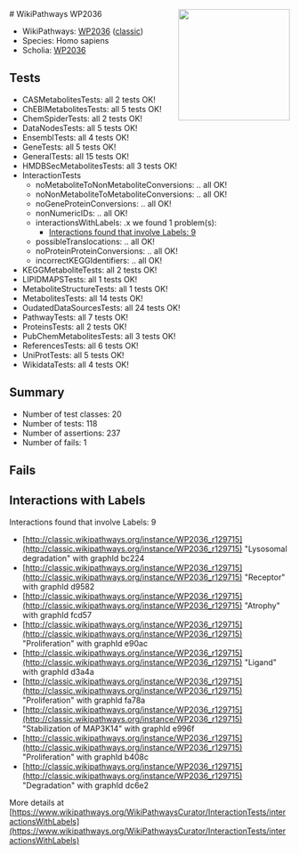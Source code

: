 <img style="float: right; width: 200px" src="https://upload.wikimedia.org/wikipedia/commons/thumb/8/83/Wplogo_with_text_500.png/640px-Wplogo_with_text_500.png" />
# WikiPathways WP2036

* WikiPathways: [WP2036](https://wikipathways.org/pathways/WP2036) ([classic](https://classic.wikipathways.org/instance/WP2036))
* Species: Homo sapiens
* Scholia: [WP2036](https://scholia.toolforge.org/wikipathways/WP2036)
## Tests
* CASMetabolitesTests: all 2 tests OK!
* ChEBIMetabolitesTests: all 5 tests OK!
* ChemSpiderTests: all 2 tests OK!
* DataNodesTests: all 5 tests OK!
* EnsemblTests: all 4 tests OK!
* GeneTests: all 5 tests OK!
* GeneralTests: all 15 tests OK!
* HMDBSecMetabolitesTests: all 3 tests OK!
* InteractionTests
    * noMetaboliteToNonMetaboliteConversions: .. all OK!
    * noNonMetaboliteToMetaboliteConversions: .. all OK!
    * noGeneProteinConversions: .. all OK!
    * nonNumericIDs: .. all OK!
    * interactionsWithLabels: .x we found 1 problem(s):
        * [Interactions found that involve Labels: 9](#630d2680)
    * possibleTranslocations: .. all OK!
    * noProteinProteinConversions: .. all OK!
    * incorrectKEGGIdentifiers: .. all OK!
* KEGGMetaboliteTests: all 2 tests OK!
* LIPIDMAPSTests: all 1 tests OK!
* MetaboliteStructureTests: all 1 tests OK!
* MetabolitesTests: all 14 tests OK!
* OudatedDataSourcesTests: all 24 tests OK!
* PathwayTests: all 7 tests OK!
* ProteinsTests: all 2 tests OK!
* PubChemMetabolitesTests: all 3 tests OK!
* ReferencesTests: all 6 tests OK!
* UniProtTests: all 5 tests OK!
* WikidataTests: all 4 tests OK!


## Summary

* Number of test classes: 20
* Number of tests: 118
* Number of assertions: 237
* Number of fails: 1

## Fails

<a name="630d2680" />

## Interactions with Labels

Interactions found that involve Labels: 9

* [http://classic.wikipathways.org/instance/WP2036_r129715](http://classic.wikipathways.org/instance/WP2036_r129715) "Lysosomal degradation" with graphId bc224
* [http://classic.wikipathways.org/instance/WP2036_r129715](http://classic.wikipathways.org/instance/WP2036_r129715) "Receptor" with graphId d9582
* [http://classic.wikipathways.org/instance/WP2036_r129715](http://classic.wikipathways.org/instance/WP2036_r129715) "Atrophy" with graphId fcd57
* [http://classic.wikipathways.org/instance/WP2036_r129715](http://classic.wikipathways.org/instance/WP2036_r129715) "Proliferation" with graphId e90ac
* [http://classic.wikipathways.org/instance/WP2036_r129715](http://classic.wikipathways.org/instance/WP2036_r129715) "Ligand" with graphId d3a4a
* [http://classic.wikipathways.org/instance/WP2036_r129715](http://classic.wikipathways.org/instance/WP2036_r129715) "Proliferation" with graphId fa78a
* [http://classic.wikipathways.org/instance/WP2036_r129715](http://classic.wikipathways.org/instance/WP2036_r129715) "Stabilization of MAP3K14" with graphId e996f
* [http://classic.wikipathways.org/instance/WP2036_r129715](http://classic.wikipathways.org/instance/WP2036_r129715) "Proliferation" with graphId b408c
* [http://classic.wikipathways.org/instance/WP2036_r129715](http://classic.wikipathways.org/instance/WP2036_r129715) "Degradation" with graphId dc6e2


More details at [https://www.wikipathways.org/WikiPathwaysCurator/InteractionTests/interactionsWithLabels](https://www.wikipathways.org/WikiPathwaysCurator/InteractionTests/interactionsWithLabels)

